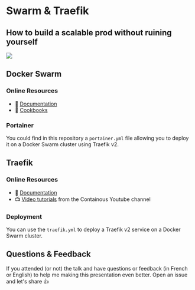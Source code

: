 # Swarm & Traefik
## How to build a scalable prod without ruining yourself

<a href="https://alexandrebouthinon.github.io/Swarm-and-Traefik">
  <img src="https://img.shields.io/badge/slides-online-blueviolet"/>
</a>

## Docker Swarm

### Online Resources

* :book: [Documentation](https://docs.docker.com/engine/swarm)
* :pencil: [Cookbooks](https://dockerswarm.rocks)

### Portainer

You could find in this repository a `portainer.yml` file allowing you to deploy it on a Docker Swarm cluster 
using Traefik v2.


## Traefik

### Online Resources

* :book: [Documentation](https://docs.traefik.io/)
* :tv: [Video tutorials](https://www.youtube.com/channel/UCVRyfsfkok4trq6u7RJsY_A/videos) from the Containous Youtube channel

### Deployment

You can use the `traefik.yml` to deploy a Traefik v2 service on a Docker Swarm cluster.

## Questions & Feedback

If you attended (or not) the talk and have questions or feedback (in French or English) to help me making this presentation even better.
Open an issue and let's share :+1:
